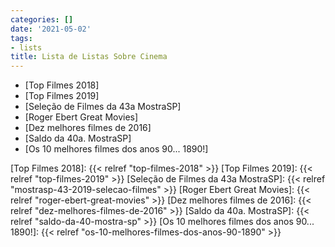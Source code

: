 ```yaml
---
categories: []
date: '2021-05-02'
tags:
- lists
title: Lista de Listas Sobre Cinema
---
```


- [Top Filmes 2018]
 - [Top Filmes 2019]
 - [Seleção de Filmes da 43a MostraSP]
 - [Roger Ebert Great Movies]
 - [Dez melhores filmes de 2016]
 - [Saldo da 40a. MostraSP]
 - [Os 10 melhores filmes dos anos 90... 1890!]

[Top Filmes 2018]: {{< relref "top-filmes-2018" >}}
[Top Filmes 2019]: {{< relref "top-filmes-2019" >}}
[Seleção de Filmes da 43a MostraSP]: {{< relref "mostrasp-43-2019-selecao-filmes" >}}
[Roger Ebert Great Movies]: {{< relref "roger-ebert-great-movies" >}}
[Dez melhores filmes de 2016]: {{< relref "dez-melhores-filmes-de-2016" >}}
[Saldo da 40a. MostraSP]: {{< relref "saldo-da-40-mostra-sp" >}}
[Os 10 melhores filmes dos anos 90... 1890!]: {{< relref "os-10-melhores-filmes-dos-anos-90-1890" >}}

